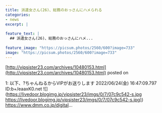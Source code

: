 ```yaml
---
title: 派遣女さん(26)、総務のおっさんにハメられる
categories:
- news
excerpt: |
  
feature_text: |
  ## 派遣女さん(26)、総務のおっさんにハメ...
  
feature_image: "https://picsum.photos/2560/600?image=733"
image: "https://picsum.photos/2560/600?image=733"
---
```


[http://vipsister23.com/archives/10480153.html](http://vipsister23.com/archives/10480153.html)
posted on 

<!--more-->

1: 以下、?ちゃんねるからVIPがお送りします 2022/06/24(金) 16:47:09.797 ID:b+/eaaxK0.net ![](https://livedoor.blogimg.jp/vipsister23/imgs/0/7/07c9c542-s.jpg [https://livedoor.blogimg.jp/vipsister23/imgs/0/7/07c9c542-s.jpg)](https://livedoor.blogimg.jp/vipsister23/imgs/0/7/07c9c542-s.jpg)) https://www.dmm.co.jp/digital...
